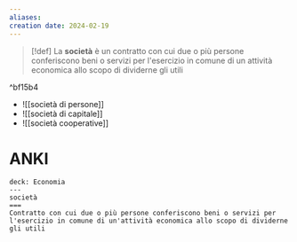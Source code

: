 ```yaml
---
aliases: 
creation date: 2024-02-19
---
```


>[!def]
>La **società** è un contratto con cui due o più persone conferiscono beni o servizi per l'esercizio in comune di un attività economica allo scopo di dividerne gli utili

^bf15b4

- ![[società di persone]]
- ![[società di capitale]]
- ![[società cooperative]]


# ANKI

```anki
deck: Economia
---
società
===
Contratto con cui due o più persone conferiscono beni o servizi per l'esercizio in comune di un'attività economica allo scopo di dividerne gli utili
```
